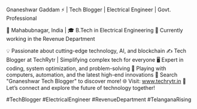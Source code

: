Gnaneshwar Gaddam ⚡ | Tech Blogger | Electrical Engineer | Govt. Professional

📍 Mahabubnagar, India | 🎓 B.Tech in Electrical Engineering 🏢 Currently working in the Revenue Department

💡 Passionate about cutting-edge technology, AI, and blockchain ✍️ Tech Blogger at TechRytr | Simplifying complex tech for everyone 🖥️ Expert in coding, system optimization, and problem-solving 🚀 Playing with computers, automation, and the latest high-end innovations
🔎 Search "Gnaneshwar Tech Blogger" to discover more! 🌐 Visit: www.techrytr.in
📩 Let’s connect and explore the future of technology together!

#TechBlogger #ElectricalEngineer #RevenueDepartment #TelanganaRising 
